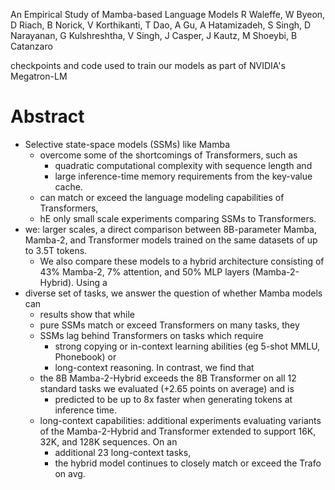 An Empirical Study of Mamba-based Language Models
R Waleffe, W Byeon, D Riach, B Norick, V Korthikanti, T Dao, A Gu,
  A Hatamizadeh, S Singh, D Narayanan, G Kulshreshtha, V Singh, J Casper,
  J Kautz, M Shoeybi, B Catanzaro

checkpoints and code used to train our models as part of NVIDIA's Megatron-LM

# Abstract

* Selective state-space models (SSMs) like Mamba 
  * overcome some of the shortcomings of Transformers, such as 
    * quadratic computational complexity with sequence length and 
    * large inference-time memory requirements from the key-value cache.
  * can match or exceed the language modeling capabilities of Transformers,
  * hE only small scale experiments comparing SSMs to Transformers.
* we: larger scales, a direct comparison between 8B-parameter Mamba, Mamba-2,
  and Transformer models trained on the same datasets of up to 3.5T tokens.
  * We also compare these models to a hybrid architecture consisting of
    43% Mamba-2, 7% attention, and 50% MLP layers (Mamba-2-Hybrid). Using a
* diverse set of tasks, we answer the question of whether Mamba models can
  * results show that while
  * pure SSMs match or exceed Transformers on many tasks, they 
  * SSMs lag behind Transformers on tasks which require 
    * strong copying or in-context learning abilities (eg 5-shot MMLU,
      Phonebook) or 
    * long-context reasoning. In contrast, we find that 
  * the 8B Mamba-2-Hybrid exceeds the 8B Transformer on all 12 standard tasks
    we evaluated (+2.65 points on average) and is 
    * predicted to be up to 8x faster when generating tokens at inference time.
  * long-context capabilities: additional experiments evaluating variants of
    the Mamba-2-Hybrid and Transformer extended to support 16K, 32K, and 128K
    sequences. On an 
    * additional 23 long-context tasks, 
    * the hybrid model continues to closely match or exceed the Trafo on avg.

